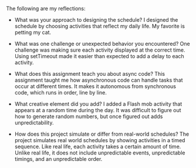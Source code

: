 The following are my reflections:

* What was your approach to designing the schedule?
  I designed the schedule by choosing activities that reflect my daily life. My favorite is petting my cat.

* What was one challenge or unexpected behavior you encountered?
  One challenge was making sure each activity displayed at the correct time. Using setTimeout made it easier than expected to add a delay to each activity.

* What does this assignment teach you about async code?
  This assignment taught me how asynchronous code can handle tasks that occur at different times. It makes it autonomous from synchronous code, which runs in order, line by line. 

* What creative element did you add?
  I added a Flash mob activity that appears at a random time during the day. It was difficult to figure out how to generate random numbers, but once figured out adds unpredictability.

* How does this project simulate or differ from real-world schedules?
  The project simulates real world schedules by showing activities in a timed sequence. Like real life, each activity takes a certain amount of time. Unlike real life, it does not    include unpredictable events, unpredictable timings, and an unpredictable order.
